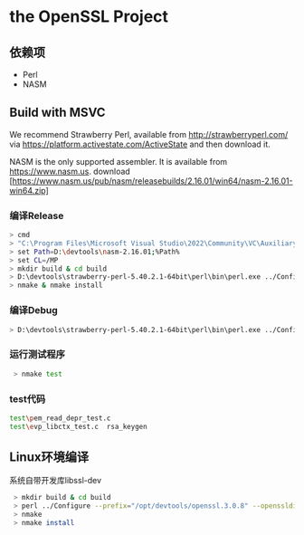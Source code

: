 # the OpenSSL Project

## 依赖项

- Perl
- NASM


## Build with MSVC

We recommend Strawberry Perl, available from <http://strawberryperl.com/>  
via <https://platform.activestate.com/ActiveState> and then download it.  

NASM is the only supported assembler. It is available from <https://www.nasm.us>.
download [https://www.nasm.us/pub/nasm/releasebuilds/2.16.01/win64/nasm-2.16.01-win64.zip]

### 编译Release
```bash
> cmd
> "C:\Program Files\Microsoft Visual Studio\2022\Community\VC\Auxiliary\Build\vcvars64.bat"
> set Path=D:\devtools\nasm-2.16.01;%Path%
> set CL=/MP
> mkdir build & cd build
> D:\devtools\strawberry-perl-5.40.2.1-64bit\perl\bin\perl.exe ../Configure VC-WIN64A --prefix="D:\devtools\openssl.3.0.8" --openssldir="D:\devtools\openssl.3.0.8\SSL"
> nmake & nmake install
```

### 编译Debug
```bash
> D:\devtools\strawberry-perl-5.40.2.1-64bit\perl\bin\perl.exe ../Configure VC-WIN64A --debug --prefix="D:\devtools\openssl.3.0.8\debug" --openssldir="D:\devtools\openssl.3.0.8\debug\SSL"
```

### 运行测试程序
```bash
 > nmake test
```

### test代码
```bash
test\pem_read_depr_test.c
test\evp_libctx_test.c  rsa_keygen
```

## Linux环境编译

系统自带开发库libssl-dev

```bash
 > mkdir build & cd build
 > perl ../Configure --prefix="/opt/devtools/openssl.3.0.8" --openssldir="/opt/devtools/openssl.3.0.8/SSL"
 > nmake
 > nmake install
 ```
 